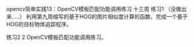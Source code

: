 opencv简单实践13：OpenCV模板匹配功能调用练习
十三周
练习1 （没做出来.....）
利用第九周缩写的基于HOG的图片相似度计算的函数，完成一个基于HOG的目标物体追踪程序。

练习2 2
OpenCV模板匹配功能调用练习。
